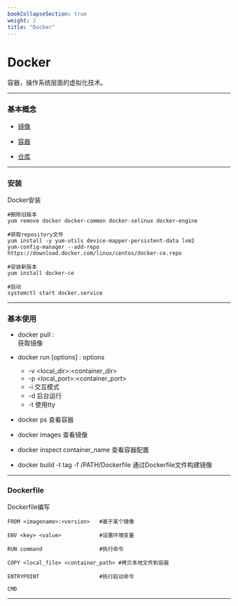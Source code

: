 ```yaml
---
bookCollapseSection: true
weight: 2
title: "Docker"
---
```


# Docker

容器，操作系统层面的虚拟化技术。

***

### 基本概念

* [镜像]()

* [容器]()

* [仓库]()

***

### 安装

Docker安装

    #删除旧版本
    yum remove docker docker-common docker-selinux docker-engine
    
    #获取repository文件
    yum install -y yum-utils device-mapper-persistent-data lvm2
    yum-config-manager --add-repo https://download.docker.com/linux/centos/docker-ce.repo
    
    #安装新版本
    yum install docker-ce
    
    #启动
    systemctl start docker.service

***

### 基本使用

* docker pull <ImageName>:<version>  
    获取镜像

* docker run [options] <ImageName>:<version>
    options
    * -v <local_dir>:<container_dir>
    * -p <local_port>:<container_port>
    * -i 交互模式
    * -d 后台运行
    * -t 使用tty

* docker ps 查看容器

* docker images  查看镜像

* docker inspect container_name  查看容器配置

* docker build -t tag -f /PATH/Dockerfile   通过Dockerfile文件构建镜像

***

### Dockerfile

Dockerfile编写

    FROM <imagename>:<version>   #基于某个镜像
    
    ENV <key> <value>            #设置环境变量
    
    RUN command                  #执行命令
    
    COPY <local_file> <container_path> #拷贝本地文件到容器
    
    ENTRYPOINT                   #执行启动命令
    
    CMD

***
